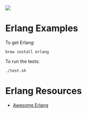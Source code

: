 <img src="https://raw.githubusercontent.com/rtoal/polyglot/master/docs/resources/erlang-logo-64.png">

# Erlang Examples

To get Erlang:

```
brew install erlang
```

To run the tests:

```
./test.sh
```

# Erlang Resources

* [Awesome Erlang](https://github.com/drobakowski/awesome-erlang)
